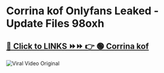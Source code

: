
 # Corrina kof Onlyfans Leaked - Update Files 98oxh

## <h2><a href="https://clipsfans.com/Corrina_kof&ref=git">🔗 Click to LINKS ⏩⏩ 👉 🟢 Corrina kof </a></h2>

<a href="https://clipsfans.com/Corrina_kof&ref=git" rel="nofollow" data-target="animated-image.originalLink"><img src="https://i.ibb.co.com/xMMVF88/686577567.gif" alt="Viral Video Original" style="max-width: 100%; display: inline-block;" data-target="animated-image.originalImage"></a>

